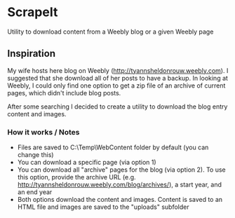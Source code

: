 # ScrapeIt
Utility to download content from a Weebly blog or a given Weebly page

## Inspiration
My wife hosts here blog on Weebly (http://tyannsheldonrouw.weebly.com). I suggested that she download all of her posts to have a backup. In looking at Weebly, I could only find one option to get a zip file of an archive of current pages, which didn't include blog posts.

After some searching I decided to create a utility to download the blog entry content and images.

### How it works / Notes
- Files are saved to C:\Temp\WebContent folder by default (you can change this)
- You can download a specific page (via option 1)
- You can download all "archive" pages for the blog (via option 2). To use this option, provide the archive URL (e.g. http://tyannsheldonrouw.weebly.com/blog/archives/), a start year, and an end year
- Both options download the content and images. Content is saved to an HTML file and images are saved to the "uploads" subfolder
